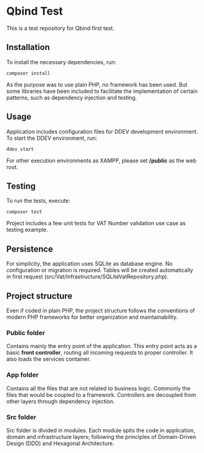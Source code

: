 # Qbind Test

This is a test repository for Qbind first test.

## Installation

To install the necessary dependencies, run:
```
composer install
```
As the purpose was to use plain PHP, no framework has been used. But some libraries have been included to facilitate
the implementation of certain patterns, such as dependency injection and testing.

## Usage

Application includes configuration files for DDEV development environment. To start the DDEV environment, run:
```
ddev start
```
For other execution environments as XAMPP, please set **/public** as the web root.

## Testing

To run the tests, execute:
```
composer test
```
Project includes a few unit tests for VAT Number validation use case as testing example.

## Persistence

For simplicity, the application uses SQLite as database engine. No configuration or migration is required.
Tables will be created automatically in first request (src/Vat/Infrastructure/SQLiteVatRepository.php).

## Project structure

Even if coded in plain PHP, the project structure follows the conventions of modern PHP frameworks for better
organization and maintainability.

### Public folder

Contains mainly the entry point of the application. This entry point acts as a basic **front controller**, routing
all incoming requests to proper controller. It also loads the services container.

### App folder

Contains all the files that are not related to business logic. Commonly the files that would be coupled to a framework.
Controllers are decoupled from other layers through dependency injection.

### Src folder

Src folder is divided in modules. Each module spits the code in application, domain and infrastructure layers;
following the principles of Domain-Driven Design (DDD) and Hexagonal Architecture.

